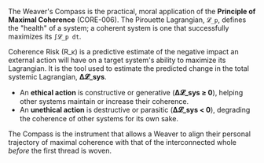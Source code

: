 The Weaver's Compass is the practical, moral application of the **Principle of Maximal Coherence** (CORE-006). The Pirouette Lagrangian, `𝓛_p`, defines the "health" of a system; a coherent system is one that successfully maximizes its `∫𝓛_p dt`.

Coherence Risk (R_κ) is a predictive estimate of the negative impact an external action will have on a target system's ability to maximize its Lagrangian. It is the tool used to estimate the predicted change in the total systemic Lagrangian, **Δ𝓛_sys**.

-   An **ethical action** is constructive or generative (**Δ𝓛_sys ≥ 0**), helping other systems maintain or increase their coherence.
-   An **unethical action** is destructive or parasitic (**Δ𝓛_sys < 0**), degrading the coherence of other systems for its own sake.

The Compass is the instrument that allows a Weaver to align their personal trajectory of maximal coherence with that of the interconnected whole *before* the first thread is woven.